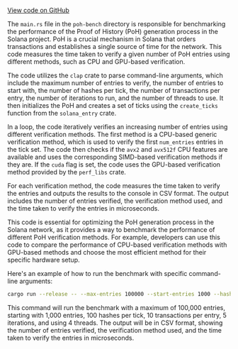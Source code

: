 [View code on GitHub](https://github.com/solana-labs/solana/tree/master/na/poh-bench/src)

The `main.rs` file in the `poh-bench` directory is responsible for benchmarking the performance of the Proof of History (PoH) generation process in the Solana project. PoH is a crucial mechanism in Solana that orders transactions and establishes a single source of time for the network. This code measures the time taken to verify a given number of PoH entries using different methods, such as CPU and GPU-based verification.

The code utilizes the `clap` crate to parse command-line arguments, which include the maximum number of entries to verify, the number of entries to start with, the number of hashes per tick, the number of transactions per entry, the number of iterations to run, and the number of threads to use. It then initializes the PoH and creates a set of ticks using the `create_ticks` function from the `solana_entry` crate.

In a loop, the code iteratively verifies an increasing number of entries using different verification methods. The first method is a CPU-based generic verification method, which is used to verify the first `num_entries` entries in the tick set. The code then checks if the `avx2` and `avx512f` CPU features are available and uses the corresponding SIMD-based verification methods if they are. If the `cuda` flag is set, the code uses the GPU-based verification method provided by the `perf_libs` crate.

For each verification method, the code measures the time taken to verify the entries and outputs the results to the console in CSV format. The output includes the number of entries verified, the verification method used, and the time taken to verify the entries in microseconds.

This code is essential for optimizing the PoH generation process in the Solana network, as it provides a way to benchmark the performance of different PoH verification methods. For example, developers can use this code to compare the performance of CPU-based verification methods with GPU-based methods and choose the most efficient method for their specific hardware setup.

Here's an example of how to run the benchmark with specific command-line arguments:

```sh
cargo run --release -- --max-entries 100000 --start-entries 1000 --hashes-per-tick 100 --txs-per-entry 10 --iterations 5 --threads 4
```

This command will run the benchmark with a maximum of 100,000 entries, starting with 1,000 entries, 100 hashes per tick, 10 transactions per entry, 5 iterations, and using 4 threads. The output will be in CSV format, showing the number of entries verified, the verification method used, and the time taken to verify the entries in microseconds.

